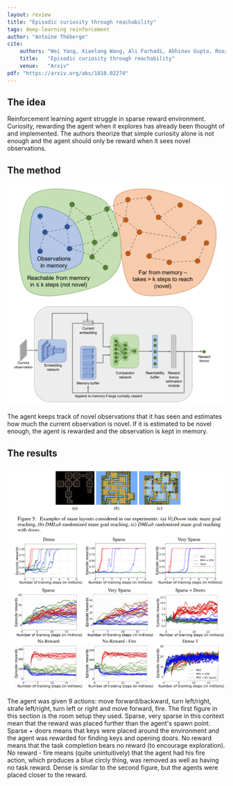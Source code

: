 ```yaml
---
layout: review
title: "Episodic curiosity through reachability"
tags: deep-learning reinforcement
author: "Antoine Théberge"
cite:
    authors: "Wei Yang, Xiaolong Wang, Ali Farhadi, Abhinav Gupta, Roozbeh Mottaghi5"
    title:   "Episodic curiosity through reachability"
    venue:   "Arxiv"
pdf: "https://arxiv.org/abs/1810.02274"
---
```


## The idea

Reinforcement learning agent struggle in sparse reward environment. Curiosity, rewarding the agent when it explores has already been thought of and implemented. The authors theorize that simple curiosity alone is not enough and the agent should only be reward when it sees novel observations.

## The method

![](/deep-learning/images/episodic_curiosity_through_reachability/curiosity.png)
![](/deep-learning/images/episodic_curiosity_through_reachability/model.png)

The agent keeps track of novel observations that it has seen and estimates how much the current observation is novel. If it is estimated to be novel enough, the agent is rewarded and the observation is kept in memory.

## The results
![](/deep-learning/images/episodic_curiosity_through_reachability/rooms.png)
![](/deep-learning/images/episodic_curiosity_through_reachability/convergence.png)
![](/deep-learning/images/episodic_curiosity_through_reachability/reward.png)

The agent was given 9 actions: move forward/backward, turn left/right, strafe left/right, turn left or right and move forward, fire. The first figure in this section is the room setup they used. Sparse, very sparse in this context mean that the reward was placed further than the agent's spawn point. Sparse + doors means that keys were placed around the environment and the agent was rewarded for finding keys and opening doors. No reward means that the task completion bears no reward (to encourage exploration). No reward - fire means (quite unintuitively) that the agent had his fire action, which produces a blue circly thing, was removed as well as having no task reward. Dense is similar to the second figure, but the agents were placed closer to the reward.




